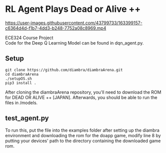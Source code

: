 # RL Agent Plays Dead or Alive ++

https://user-images.githubusercontent.com/43799733/163399157-c6364d4d-f1b7-4dd3-b248-7752a08c8969.mp4

ECE324 Course Project <br>
Code for the Deep Q Learning Model can be found in dqn_agent.py. 

## Setup
```
git clone https://github.com/diambra/diambraArena.git
cd diambraArena
./setupOS.sh
pip3 install .
```
After cloning the diambraArena repository, you'll need to download the ROM for DEAD OR ALIVE ++ [JAPAN].
Afterwards, you should be able to run the files in /models.

## test_agent.py
To run this, put the file into the examples folder after setting up the diambra environment and downloading the rom for the doapp game, modify line 8 by putting your devices' path to the directory containing the downloaded game rom.
